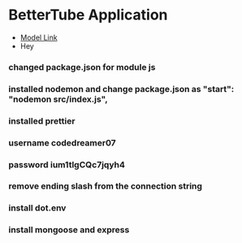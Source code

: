 # BetterTube Application

- [Model Link](https://app.eraser.io/workspace/YtPqZ1VogxGy1jzIDkzj)
- Hey

### changed package.json for module js

### installed nodemon and change package.json as "start": "nodemon src/index.js",

### installed prettier

### username codedreamer07
### password ium1tlgCQc7jqyh4

### remove ending slash from the connection string

### install dot.env
### install mongoose and express
